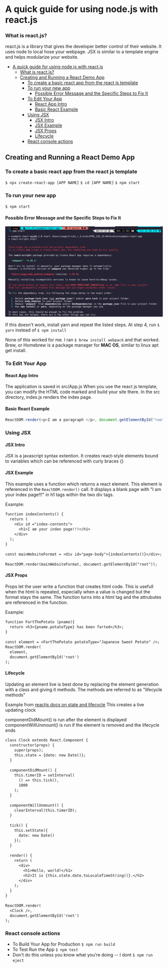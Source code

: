 # A quick guide for using node.js with react.js

### What is react.js?

react.js is a library that gives the developer better control of their website. It uses node to local hose your webpage. JSX is similar to a template engine and helps modularize your website.

- [A quick guide for using node.js with react.js](#a-quick-guide-for-using-nodejs-with-reactjs)
    - [What is react.js?](#what-is-reactjs)
  - [Creating and Running a React Demo App](#creating-and-running-a-react-demo-app)
    - [To create a basic react app from the react js template](#to-create-a-basic-react-app-from-the-react-js-template)
    - [To run your new app](#to-run-your-new-app)
      - [Possible Error Message and the Specific Steps to Fix It](#possible-error-message-and-the-specific-steps-to-fix-it)
    - [To Edit Your App](#to-edit-your-app)
      - [React App Intro](#react-app-intro)
      - [Basic React Example](#basic-react-example)
    - [Using JSX](#using-jsx)
      - [JSX Intro](#jsx-intro)
      - [JSX Example](#jsx-example)
      - [JSX Props](#jsx-props)
      - [Lifecycle](#lifecycle)
    - [React console actions](#react-console-actions)

## Creating and Running a React Demo App

### To create a basic react app from the react js template

`$ npx create-react-app [APP NAME]`
`$ cd [APP NAME]`
`$ npm start`

### To run your new app

`$ npm start`

#### Possible Error Message and the Specific Steps to Fix It

![npm start Error1](errors-you-may-encounter-and-whatnot/npx-start-error1.png "npm start error1")

If this doesn't work, install yarn and repeat the listed steps. At step 4, run `$ yarn` instead of `$ npm install`

None of this worked for me. I ran `$ brew install webpack` and that worked. Brew, or Homebrew is a package manager for **MAC OS**, similar to linux apt get install.

### To Edit Your App

#### React App Intro

The application is saved in src/App.js
When you use the react js template, you can modify the HTML code marked and build your site there.
In the src directory, index.js renders the index page.

#### Basic React Example

```js
ReactDOM.render(<p>I am a paragraph </p>, document.getElementById("root"));
```

### Using JSX

#### JSX Intro

JSX is a javascript syntax extention. It creates react-style elements bound to variables which can be referenced with curly braces {}

#### JSX Example

This example uses a function which returns a react element. This element is referenced in the `ReactDOM.render()` call.
It displays a blank page with "I am your index page!!!" in h1 tags within the two div tags.

Example:

```JSX
function indexContents() {
  return (
    <div id ="index-contents">
      <h1>I am your index page!!!</h1>
    </div>
  );
}

const mainWebsiteFormat = <div id="page-body">{indexContents()}</div>;

ReactDOM.render(mainWebsiteFormat, document.getElementById("root"));
```

#### JSX Props

Props let the user write a function that creates html code. This is usefull when the html is repeated, especially when a value is changed but the format stays the same. The function turns into a html tag and the attrubutes are referenced in the function.

Example:

```JSX
function FartThePotato (pname){
  return <h3>{pname.potatoType} has been farted</h3>;
}

const element = <FartThePotato potatoType="Japanese Sweet Potato" />;
ReactDOM.render(
  element,
  document.getElementById('root')
);
```

#### Lifecycle

Updating an element live is best done by replacing the element generation with a class and giving it methods. The methods are referred to as "lifecycle methods"

Example from [reactjs docs on state and lifecycle](https://reactjs.org/docs/state-and-lifecycle.html)
This creates a live updating clock

componentDidMount() is run after the element is displayed
componentWillUnmount() is run if the element is removed and the lifecycle ends

```JSX
class Clock extends React.Component {
  constructor(props) {
    super(props);
    this.state = {date: new Date()};
  }

  componentDidMount() {
    this.timerID = setInterval(
      () => this.tick(),
      1000
    );
  }

  componentWillUnmount() {
    clearInterval(this.timerID);
  }

  tick() {
    this.setState({
      date: new Date()
    });
  }

  render() {
    return (
      <div>
        <h1>Hello, world!</h1>
        <h2>It is {this.state.date.toLocaleTimeString()}.</h2>
      </div>
    );
  }
}

ReactDOM.render(
  <Clock />,
  document.getElementById('root')
);
```

### React console actions

-   To Build Your App for Production `$ npm run build`
-   To Test Run the App `$ npm test`
-   Don't do this unless you know what you're doing -- I dont `$ npm run eject`
